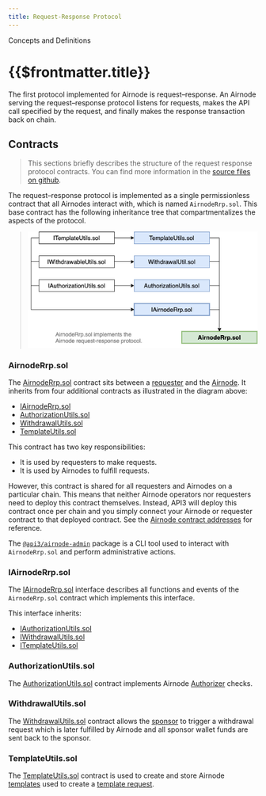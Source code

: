 ```yaml
---
title: Request-Response Protocol
---
```


<TitleSpan>Concepts and Definitions</TitleSpan>

# {{$frontmatter.title}}

<VersionWarning/>

<TocHeader />
<TOC class="table-of-contents" :include-level="[2,3]" />

The first protocol implemented for Airnode is request–response. An Airnode
serving the request–response protocol listens for requests, makes the API call
specified by the request, and finally makes the response transaction back on
chain.

## Contracts

> This sections briefly describes the structure of the request response protocol
> contracts. You can find more information in the
> [source files on github](https://github.com/api3dao/airnode/tree/v0.4/packages/airnode-protocol/contracts/rrp).

The request–response protocol is implemented as a single permissionless contract
that all Airnodes interact with, which is named `AirnodeRrp.sol`. This base
contract has the following inheritance tree that compartmentalizes the aspects
of the protocol.

> ![rrp-sol-diagram](../assets/images/RRP-protocol-contracts.png)

### AirnodeRrp.sol

The
[AirnodeRrp.sol](https://github.com/api3dao/airnode/blob/v0.4/packages/airnode-protocol/contracts/rrp/AirnodeRrp.sol)
contract sits between a [requester](./requester.md) and the
[Airnode](./airnode.md). It inherits from four additional contracts as
illustrated in the diagram above:

- [IAirnodeRrp.sol](README.md#iairnoderrp-sol)
- [AuthorizationUtils.sol](README.md#authorizationutils-sol)
- [WithdrawalUtils.sol](README.md#withdrawalutils-sol)
- [TemplateUtils.sol](README.md#templateutils-sol)

This contract has two key responsibilities:

- It is used by requesters to make requests.
- It is used by Airnodes to fulfill requests.

However, this contract is shared for all requesters and Airnodes on a particular
chain. This means that neither Airnode operators nor requesters need to deploy
this contract themselves. Instead, API3 will deploy this contract once per chain
and you simply connect your Airnode or requester contract to that deployed
contract. See the
[Airnode contract addresses](../reference/airnode-addresses.md) for reference.

The [`@api3/airnode-admin`](../reference/packages/admin-cli.md) package is a CLI
tool used to interact with `AirnodeRrp.sol` and perform administrative actions.

### IAirnodeRrp.sol

The
[IAirnodeRrp.sol](https://github.com/api3dao/airnode/blob/v0.4/packages/airnode-protocol/contracts/rrp/interfaces/IAirnodeRrp.sol)
interface describes all functions and events of the `AirnodeRrp.sol` contract
which implements this interface.

This interface inherits:

- [IAuthorizationUtils.sol](https://github.com/api3dao/airnode/blob/v0.4/packages/airnode-protocol/contracts/rrp/interfaces/IAuthorizationUtils.sol)
- [IWithdrawalUtils.sol](https://github.com/api3dao/airnode/blob/v0.4/packages/airnode-protocol/contracts/rrp/interfaces/IWithdrawalUtils.sol)
- [ITemplateUtils.sol](https://github.com/api3dao/airnode/blob/v0.4/packages/airnode-protocol/contracts/rrp/interfaces/ITemplateUtils.sol)

### AuthorizationUtils.sol

The
[AuthorizationUtils.sol](https://github.com/api3dao/airnode/blob/v0.4/packages/airnode-protocol/contracts/rrp/AuthorizationUtils.sol)
contract implements Airnode [Authorizer](./authorization.md) checks.

### WithdrawalUtils.sol

The
[WithdrawalUtils.sol](https://github.com/api3dao/airnode/blob/v0.4/packages/airnode-protocol/contracts/rrp/WithdrawalUtils.sol)
contract allows the [sponsor](./sponsor.md) to trigger a withdrawal request
which is later fulfilled by Airnode and all sponsor wallet funds are sent back
to the sponsor.

### TemplateUtils.sol

The
[TemplateUtils.sol](https://github.com/api3dao/airnode/blob/v0.4/packages/airnode-protocol/contracts/rrp/TemplateUtils.sol)
contract is used to create and store Airnode [templates](./template.md) used to
create a [template request](./request.md#template-request).
